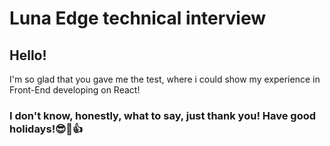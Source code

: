 # Luna Edge technical interview

## Hello!

I'm so glad that you gave me the test, where i could show my experience in Front-End developing on React!

### I don't know, honestly, what to say, just thank you! Have good holidays!😎🤙👍
